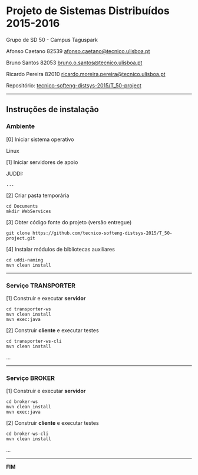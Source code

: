 # Projeto de Sistemas Distribuídos 2015-2016 #

Grupo de SD 50 - Campus Taguspark

Afonso Caetano 82539 afonso.caetano@tecnico.ulisboa.pt

Bruno Santos 82053 bruno.o.santos@tecnico.ulisboa.pt

Ricardo Pereira 82010 ricardo.moreira.pereira@tecnico.ulisboa.pt


Repositório:
[tecnico-softeng-distsys-2015/T_50-project](https://github.com/tecnico-softeng-distsys-2015/T_50-project/)

-------------------------------------------------------------------------------

## Instruções de instalação


### Ambiente

[0] Iniciar sistema operativo

Linux

[1] Iniciar servidores de apoio

JUDDI:
```
...
```


[2] Criar pasta temporária

```
cd Documents
mkdir WebServices
```


[3] Obter código fonte do projeto (versão entregue)

```
git clone https://github.com/tecnico-softeng-distsys-2015/T_50-project.git
```



[4] Instalar módulos de bibliotecas auxiliares

```
cd uddi-naming
mvn clean install
```


-------------------------------------------------------------------------------

### Serviço TRANSPORTER

[1] Construir e executar **servidor**

```
cd transporter-ws
mvn clean install
mvn exec:java
```

[2] Construir **cliente** e executar testes

```
cd transporter-ws-cli
mvn clean install
```

...


-------------------------------------------------------------------------------

### Serviço BROKER

[1] Construir e executar **servidor**

```
cd broker-ws
mvn clean install
mvn exec:java
```


[2] Construir **cliente** e executar testes

```
cd broker-ws-cli
mvn clean install
```

...

-------------------------------------------------------------------------------
**FIM**
